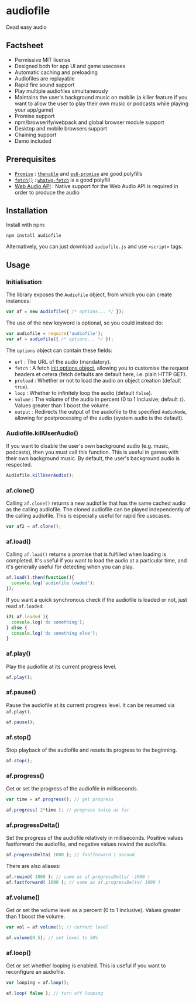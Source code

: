 # audiofile

Dead easy audio


## Factsheet

* Permissive MIT license
* Designed both for app UI and game usecases
* Automatic caching and preloading
* Audiofiles are replayable
* Rapid fire sound support
* Play multiple audiofiles simultaneously
* Maintains the user's background music on mobile (a killer feature if you want to allow the user to play their own music or podcasts while playing your app/game)
* Promise support
* npm/browserify/webpack and global browser module support
* Desktop and mobile browsers support
* Chaining support
* Demo included


## Prerequisites

* [`Promise`](https://developer.mozilla.org/en-US/docs/Mozilla/JavaScript_code_modules/Promise.jsm/Promise) : [`thenable`](https://github.com/rse/thenable) and [`es6-promise`](https://github.com/jakearchibald/es6-promise) are good polyfills
* [`fetch()`](https://developer.mozilla.org/en-US/docs/Web/API/Fetch_API) :  [`whatwg-fetch`](https://github.com/github/fetch) is a good polyfill
* [Web Audio API](https://developer.mozilla.org/en-US/docs/Web/API/Web_Audio_API) : Native support for the Web Audio API is required in order to produce the audio


## Installation

Install with npm:

```
npm install audiofile
```

Alternatively, you can just download `audiofile.js` and use `<script>` tags.


## Usage

### Initialisation

The library exposes the `Audiofile` object, from which you can create instances:

```js
var af = new Audiofile({ /* options... */ });
```

The use of the new keyword is optional, so you could instead do:

```js
var audiofile = require('audiofile');
var af = audiofile({ /* options... */ });
```

The `options` object can contain these fields:

* `url` : The URL of the audio (mandatory).
* `fetch` : A fetch [init options object](https://developer.mozilla.org/en-US/docs/Web/API/GlobalFetch/fetch#Parameters), allowing you to customise the request headers et cetera (fetch defaults are default here, i.e. plain HTTP GET).
* `preload` : Whether or not to load the audio on object creation (default `true`).
* `loop` : Whether to infinitely loop the audio (default `false`).
* `volume` : The volume of the audio in percent (0 to 1 inclusive; default `1`).  Values greater than 1 boost the volume.
* `output` : Redirects the output of the audiofile to the specified `AudioNode`, allowing for postprocessing of the audio (system audio is the default).

### Audiofile.killUserAudio()

If you want to disable the user's own background audio (e.g. music, podcasts), then you must call this function.  This is useful in games with their own background music.  By default, the user's background audio is respected.

```js
Audiofile.killUserAudio();
```

### af.clone()

Calling `af.clone()` returns a new audiofile that has the same cached audio as the calling audiofile.  The cloned audiofile can be played independently of the calling audiofile.  This is especially useful for rapid fire usecases.

```js
var af2 = af.clone();
```

### af.load()

Calling `af.load()` returns a promise that is fulfilled when loading is completed.  It's useful if you want to load the audio at a particular time, and it's generally useful for detecting when you can play.

```js
af.load().then(function(){
  console.log('audiofile loaded');
});
```

If you want a quick synchronous check if the audiofile is loaded or not, just read `af.loaded`:

```js
if( af.loaded ){
  console.log('do something');
} else {
  console.log('do something else');
}
```

### af.play()

Play the audiofile at its current progress level.

```js
af.play();
```

### af.pause()

Pause the audiofile at its current progress level.  It can be resumed via `af.play()`.

```js
af.pause();
```

### af.stop()

Stop playback of the audiofile and resets its progress to the beginning.

```js
af.stop();
```

### af.progress()

Get or set the progress of the audiofile in milliseconds.

```js
var time = af.progress(); // get progress

af.progress( 2*time ); // progress twice as far
```

### af.progressDelta()

Set the progress of the audiofile relatively in milliseconds.  Positive values fastforward the audiofile, and negative values rewind the audiofile.

```js
af.progressDelta( 1000 ); // fastforward 1 second
```

There are also aliases:

```js
af.rewind( 1000 ); // same as af.progressDelta( -1000 )
af.fastforward( 1000 ); // same as af.progressDelta( 1000 )
```

### af.volume()

Get or set the volume level as a percent (0 to 1 inclusive).  Values greater than 1 boost the volume.

```js
var vol = af.volume(); // current level

af.volume(0.5); // set level to 50%
```

### af.loop()

Get or set whether looping is enabled.  This is useful if you want to reconfigure an audiofile.

```js
var looping = af.loop();

af.loop( false ); // turn off looping
```

